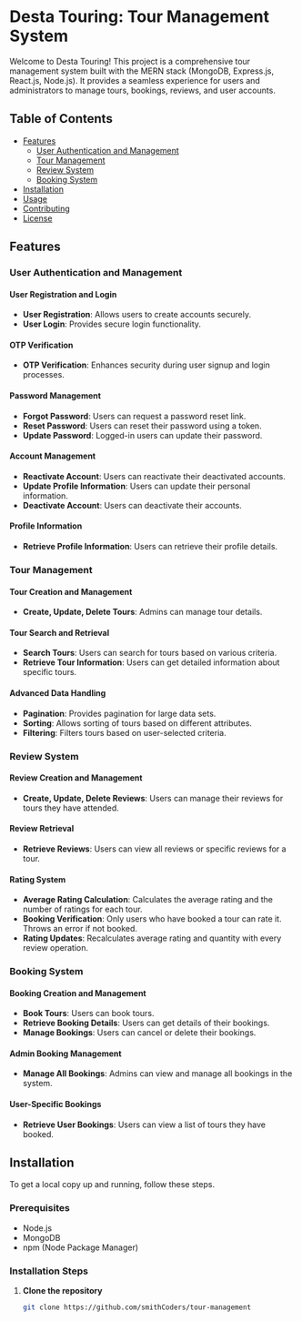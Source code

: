 # Desta Touring: Tour Management System

Welcome to Desta Touring! This project is a comprehensive tour management system built with the MERN stack (MongoDB, Express.js, React.js, Node.js). It provides a seamless experience for users and administrators to manage tours, bookings, reviews, and user accounts.

## Table of Contents

- [Features](#features)
  - [User Authentication and Management](#user-authentication-and-management)
  - [Tour Management](#tour-management)
  - [Review System](#review-system)
  - [Booking System](#booking-system)
- [Installation](#installation)
- [Usage](#usage)
- [Contributing](#contributing)
- [License](#license)

## Features

### User Authentication and Management

#### User Registration and Login

- **User Registration**: Allows users to create accounts securely.
- **User Login**: Provides secure login functionality.

#### OTP Verification

- **OTP Verification**: Enhances security during user signup and login processes.

#### Password Management

- **Forgot Password**: Users can request a password reset link.
- **Reset Password**: Users can reset their password using a token.
- **Update Password**: Logged-in users can update their password.

#### Account Management

- **Reactivate Account**: Users can reactivate their deactivated accounts.
- **Update Profile Information**: Users can update their personal information.
- **Deactivate Account**: Users can deactivate their accounts.

#### Profile Information

- **Retrieve Profile Information**: Users can retrieve their profile details.

### Tour Management

#### Tour Creation and Management

- **Create, Update, Delete Tours**: Admins can manage tour details.

#### Tour Search and Retrieval

- **Search Tours**: Users can search for tours based on various criteria.
- **Retrieve Tour Information**: Users can get detailed information about specific tours.

#### Advanced Data Handling

- **Pagination**: Provides pagination for large data sets.
- **Sorting**: Allows sorting of tours based on different attributes.
- **Filtering**: Filters tours based on user-selected criteria.

### Review System

#### Review Creation and Management

- **Create, Update, Delete Reviews**: Users can manage their reviews for tours they have attended.

#### Review Retrieval

- **Retrieve Reviews**: Users can view all reviews or specific reviews for a tour.

#### Rating System

- **Average Rating Calculation**: Calculates the average rating and the number of ratings for each tour.
- **Booking Verification**: Only users who have booked a tour can rate it. Throws an error if not booked.
- **Rating Updates**: Recalculates average rating and quantity with every review operation.

### Booking System

#### Booking Creation and Management

- **Book Tours**: Users can book tours.
- **Retrieve Booking Details**: Users can get details of their bookings.
- **Manage Bookings**: Users can cancel or delete their bookings.

#### Admin Booking Management

- **Manage All Bookings**: Admins can view and manage all bookings in the system.

#### User-Specific Bookings

- **Retrieve User Bookings**: Users can view a list of tours they have booked.

## Installation

To get a local copy up and running, follow these steps.

### Prerequisites

- Node.js
- MongoDB
- npm (Node Package Manager)

### Installation Steps

1. **Clone the repository**

   ```sh
   git clone https://github.com/smithCoders/tour-management
   ```
